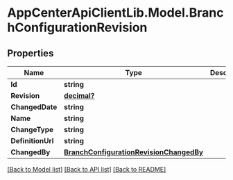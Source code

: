 # AppCenterApiClientLib.Model.BranchConfigurationRevision
## Properties

Name | Type | Description | Notes
------------ | ------------- | ------------- | -------------
**Id** | **string** |  | [optional] 
**Revision** | [**decimal?**](BigDecimal.md) |  | [optional] 
**ChangedDate** | **string** |  | [optional] 
**Name** | **string** |  | [optional] 
**ChangeType** | **string** |  | [optional] 
**DefinitionUrl** | **string** |  | [optional] 
**ChangedBy** | [**BranchConfigurationRevisionChangedBy**](BranchConfigurationRevisionChangedBy.md) |  | [optional] 

[[Back to Model list]](../README.md#documentation-for-models) [[Back to API list]](../README.md#documentation-for-api-endpoints) [[Back to README]](../README.md)

